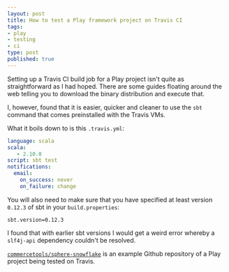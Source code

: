 ```yaml
---
layout: post
title: How to test a Play framework project on Travis CI
tags:
- play
- testing
- ci
type: post
published: true
---
```


Setting up a Travis CI build job for a Play project isn't quite as
straightforward as I had hoped. There are some guides floating around the
web telling you to download the binary distribution and execute that.

I, however, found that it is easier, quicker and cleaner to use the `sbt`
command that comes preinstalled with the Travis VMs.

What it boils down to is this `.travis.yml`:

```yaml
language: scala
scala:
   - 2.10.0
script: sbt test
notifications:
  email:
    on_success: never
    on_failure: change
```

You will also need to make sure that you have specified at least version
`0.12.3` of sbt in your `build.properties`:

```
sbt.version=0.12.3
```
I found that with earlier sbt versions I would get a weird error whereby a
`slf4j-api` dependency couldn't be resolved.

[`commercetools/sphere-snowflake`](https://github.com/commercetools/sphere-snowflake)
is an example Github repository of a Play project being tested on Travis.
